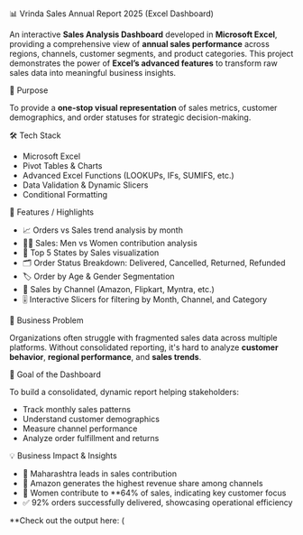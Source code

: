 
📊 Vrinda Sales Annual Report 2025 (Excel Dashboard)

An interactive **Sales Analysis Dashboard** developed in **Microsoft Excel**, providing a comprehensive view of **annual sales performance** across regions, channels, customer segments, and product categories. This project demonstrates the power of **Excel’s advanced features** to transform raw sales data into meaningful business insights.

🎯 Purpose

To provide a **one-stop visual representation** of sales metrics, customer demographics, and order statuses for strategic decision-making.

🛠️ Tech Stack

* Microsoft Excel
* Pivot Tables & Charts
* Advanced Excel Functions (LOOKUPs, IFs, SUMIFS, etc.)
* Data Validation & Dynamic Slicers
* Conditional Formatting

📂 Features / Highlights

* 📈 Orders vs Sales trend analysis by month
* 👩‍💼 Sales: Men vs Women contribution analysis
* 📍 Top 5 States by Sales visualization
* 🗂️ Order Status Breakdown: Delivered, Cancelled, Returned, Refunded
* 🏷️ Order by Age & Gender Segmentation
* 🛒 Sales by Channel (Amazon, Flipkart, Myntra, etc.)
* 🎚️ Interactive Slicers for filtering by Month, Channel, and Category

🛒 Business Problem

Organizations often struggle with fragmented sales data across multiple platforms. Without consolidated reporting, it's hard to analyze **customer behavior**, **regional performance**, and **sales trends**.

🎯 Goal of the Dashboard

To build a consolidated, dynamic report helping stakeholders:

* Track monthly sales patterns
* Understand customer demographics
* Measure channel performance
* Analyze order fulfillment and returns

💡 Business Impact & Insights

* 📍 Maharashtra leads in sales contribution
* 🛒 Amazon generates the highest revenue share among channels
* 👩 Women contribute to **64% of sales, indicating key customer focus
* ✅ 92% orders successfully delivered, showcasing operational efficiency


**Check out the output here: ( 
